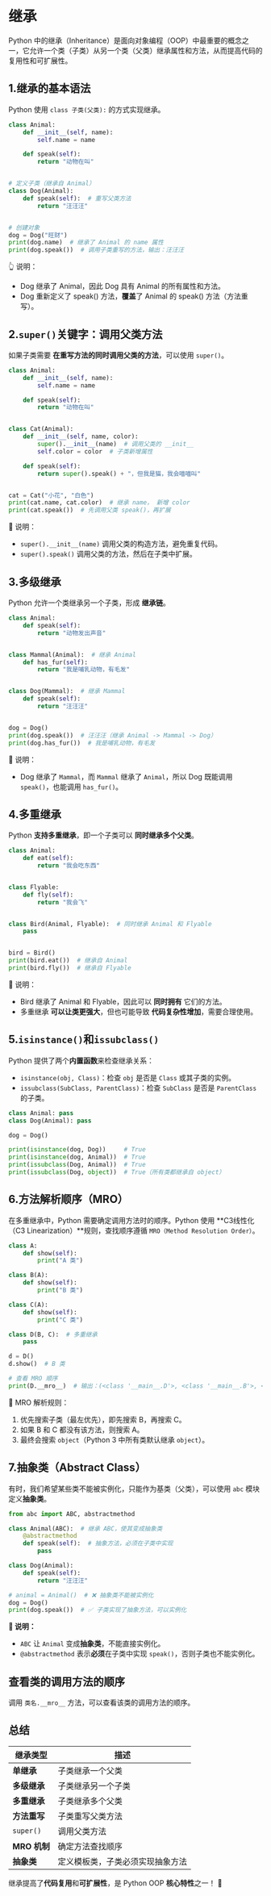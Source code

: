 # 继承

Python 中的继承（Inheritance）是面向对象编程（OOP）中最重要的概念之一，它允许一个类（子类）从另一个类（父类）继承属性和方法，从而提高代码的复用性和可扩展性。

## 1.继承的基本语法

Python 使用 `class 子类(父类):` 的方式实现继承。

```python
class Animal:
    def __init__(self, name):
        self.name = name

    def speak(self):
        return "动物在叫"


# 定义子类（继承自 Animal）
class Dog(Animal):
    def speak(self):  # 重写父类方法
        return "汪汪汪"


# 创建对象
dog = Dog("旺财")
print(dog.name)  # 继承了 Animal 的 name 属性
print(dog.speak())  # 调用子类重写的方法，输出：汪汪汪
```

👆 说明：

- Dog 继承了 Animal，因此 Dog 具有 Animal 的所有属性和方法。
- Dog 重新定义了 speak() 方法，**覆盖**了 Animal 的 speak() 方法（方法重写）。

## 2.`super()`关键字：调用父类方法

如果子类需要 **在重写方法的同时调用父类的方法**，可以使用 `super()`。

```python
class Animal:
    def __init__(self, name):
        self.name = name

    def speak(self):
        return "动物在叫"


class Cat(Animal):
    def __init__(self, name, color):
        super().__init__(name)  # 调用父类的 __init__
        self.color = color  # 子类新增属性

    def speak(self):
        return super().speak() + "，但我是猫，我会喵喵叫"


cat = Cat("小花", "白色")
print(cat.name, cat.color)  # 继承 name， 新增 color
print(cat.speak())  # 先调用父类 speak()，再扩展
```

🔹 说明：

- `super().__init__(name)` 调用父类的构造方法，避免重复代码。
- `super().speak()` 调用父类的方法，然后在子类中扩展。

## 3.多级继承

Python 允许一个类继承另一个子类，形成 **继承链**。

```python
class Animal:
    def speak(self):
        return "动物发出声音"


class Mammal(Animal):  # 继承 Animal
    def has_fur(self):
        return "我是哺乳动物，有毛发"


class Dog(Mammal):  # 继承 Mammal
    def speak(self):
        return "汪汪汪"


dog = Dog()
print(dog.speak())  # 汪汪汪（继承 Animal -> Mammal -> Dog）
print(dog.has_fur())  # 我是哺乳动物，有毛发
```

🔹 说明：

- Dog 继承了 `Mammal`，而 `Mammal` 继承了 `Animal`，所以 Dog 既能调用 `speak()`，也能调用 `has_fur()`。

## 4.多重继承

Python **支持多重继承**，即一个子类可以 **同时继承多个父类**。

```python
class Animal:
    def eat(self):
        return "我会吃东西"


class Flyable:
    def fly(self):
        return "我会飞"


class Bird(Animal, Flyable):  # 同时继承 Animal 和 Flyable
    pass


bird = Bird()
print(bird.eat())  # 继承自 Animal
print(bird.fly())  # 继承自 Flyable
```

🔹 说明：

- Bird 继承了 Animal 和 Flyable，因此可以 **同时拥有** 它们的方法。
- 多重继承 **可以让类更强大**，但也可能导致 **代码复杂性增加**，需要合理使用。

## 5.`isinstance()`和`issubclass()`

Python 提供了两个**内置函数**来检查继承关系：

- `isinstance(obj, Class)`：检查 `obj` 是否是 `Class` 或其子类的实例。
- `issubclass(SubClass, ParentClass)`：检查 `SubClass` 是否是 `ParentClass` 的子类。

```python
class Animal: pass
class Dog(Animal): pass

dog = Dog()

print(isinstance(dog, Dog))     # True
print(isinstance(dog, Animal))  # True
print(issubclass(Dog, Animal))  # True
print(issubclass(Dog, object))  # True（所有类都继承自 object）
```

## 6.方法解析顺序（MRO）

在多重继承中，Python 需要确定调用方法时的顺序。Python 使用 **C3线性化（C3 Linearization）**规则，查找顺序遵循 `MRO（Method Resolution Order）`。

```python
class A:
    def show(self):
        print("A 类")

class B(A):
    def show(self):
        print("B 类")

class C(A):
    def show(self):
        print("C 类")

class D(B, C):  # 多重继承
    pass

d = D()
d.show()  # B 类

# 查看 MRO 顺序
print(D.__mro__)  # 输出：(<class '__main__.D'>, <class '__main__.B'>, <class '__main__.C'>, <class '__main__.A'>, <class 'object'>)
```

🔹 MRO 解析规则：

1. 优先搜索子类（最左优先），即先搜索 B，再搜索 C。
2. 如果 B 和 C 都没有该方法，则搜索 A。
3. 最终会搜索 `object`（Python 3 中所有类默认继承 `object`）。

## 7.抽象类（Abstract Class）

有时，我们希望某些类不能被实例化，只能作为基类（父类），可以使用 `abc` 模块定义**抽象类**。

```python
from abc import ABC, abstractmethod

class Animal(ABC):  # 继承 ABC，使其变成抽象类
    @abstractmethod
    def speak(self):  # 抽象方法，必须在子类中实现
        pass

class Dog(Animal):
    def speak(self):
        return "汪汪汪"

# animal = Animal()  # ❌ 抽象类不能被实例化
dog = Dog()
print(dog.speak())  # ✅ 子类实现了抽象方法，可以实例化
```

**🔹 说明：**

- `ABC` 让 `Animal` 变成**抽象类**，不能直接实例化。
- `@abstractmethod` 表示**必须**在子类中实现 `speak()`，否则子类也不能实例化。

## 查看类的调用方法的顺序

调用 `类名.__mro__` 方法，可以查看该类的调用方法的顺序。

## 总结

| **继承类型** | **描述**                         |
| ------------ | -------------------------------- |
| **单继承**   | 子类继承一个父类                 |
| **多级继承** | 子类继承另一个子类               |
| **多重继承** | 子类继承多个父类                 |
| **方法重写** | 子类重写父类方法                 |
| `super()`    | 调用父类方法                     |
| **MRO 机制** | 确定方法查找顺序                 |
| **抽象类**   | 定义模板类，子类必须实现抽象方法 |

继承提高了**代码复用**和**可扩展性**，是 Python OOP **核心特性**之一！ 🚀